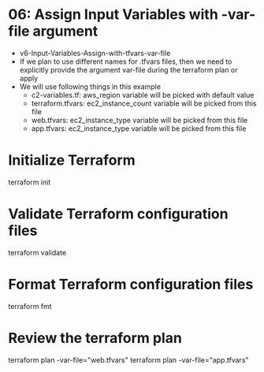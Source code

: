 # 06: Assign Input Variables with -var-file argument
- v6-Input-Variables-Assign-with-tfvars-var-file
- If we plan to use different names for .tfvars files, then we need to explicitly provide the argument var-file during the terraform plan or apply
- We will use following things in this example
    - c2-variables.tf: aws_region variable will be picked with default value
    - terraform.tfvars: ec2_instance_count variable will be picked from this file
    - web.tfvars: ec2_instance_type variable will be picked from this file
    - app.tfvars: ec2_instance_type variable will be picked from this file

# Initialize Terraform
terraform init

# Validate Terraform configuration files
terraform validate

# Format Terraform configuration files
terraform fmt

# Review the terraform plan
terraform plan -var-file="web.tfvars"
terraform plan -var-file="app.tfvars"

